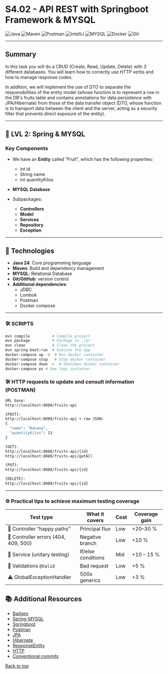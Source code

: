 # S4.02 - API REST with Springboot Framework & MYSQL

![Java](https://img.shields.io/badge/Java-ED8B00?style=for-the-badge&logo=openjdk&logoColor=white)
![Maven](https://img.shields.io/badge/apache_maven-C71A36?style=for-the-badge&logo=apachemaven&logoColor=white)
![Postman](https://img.shields.io/badge/Postman-FF6C37?style=for-the-badge&logo=Postman&logoColor=white)
![IntelliJ](https://img.shields.io/badge/IntelliJ_IDEA-000000.svg?style=for-the-badge&logo=intellij-idea&logoColor=white)
![MYSQL](https://img.shields.io/badge/MySQL-005C84?style=for-the-badge&logo=mysql&logoColor=white)
![Docker](https://img.shields.io/badge/Docker%20Compose-2496ED?style=for-the-badge&logo=docker&logoColor=white)
![Git](https://img.shields.io/badge/GIT-E44C30?style=for-the-badge&logo=git&logoColor=white)

-----

## Summary
In this task you will do a CRUD (Create, Read, Update, Delete)
with 3 different databases.
You will learn how to correctly use HTTP verbs and how
to manage response codes.

In addition, we will implement the use of DTO to separate 
the responsibilities of the entity model (whose function is 
to represent a row in the DB's fruits table and contains 
annotations for data persistence with JPA/Hibernate) from 
those of the data transfer object (DTO, whose function is 
to transport data between the client and the server, acting 
as a security filter that prevents direct exposure of the entity).

-----

## 📄 LVL 2: Spring & MYSQL
### Key Components

* We have an **Entity** called "Fruit", which has the following
  properties:
    * int id
    * String name
    * int quantityKilos

* **MYSQL Database**
* Subpackages:
    * **Controllers**
    * **Model**
    * **Services**
    * **Repository**
    * **Exception**

-----

## 🔧 Technologies
- **Java 24**: Core programming language
- **Maven**: Build and dependency management
- **MYSQL**: Relational Database
- **Git/GitHub**: version control
- **Additional dependencies**:
    - JDBC
    - Lombok
    - Postman
    - Docker compose

-----

### 🛠️ SCRIPTS
```bash
mvn compile          # Compile project
mvn package          # Package in .jar
mvn clean            # Clean the project
mvn spring-boot:run  # Execute the app
docker-compose up -d  # Run docker container
docker-compose stop   # Stop docker container
docker-compose down -v  # Shutdown docker container
docker-compose ps # See logs container
```

### 🛠️ HTTP requests to update and consult information (POSTMAN)
```bash
URL base:
http://localhost:8080/fruits-api

(POST):
http://localhost:8080/fruits-api + raw JSON:
{
  "name": "Banana",
  "quantityKilos": 13
}

(GET):
http://localhost:8080/fruits-api/{id}
http://localhost:8080/fruits-api/getAll

(PUT):
http://localhost:8080/fruits-api/{id}

(DELETE):
http://localhost:8080/fruits-api/{id}

```
-----

### ⚙️ Practical tips to achieve maximum testing coverage

| Test type                            | What it covers     | Cost | Coverage gain  |
|--------------------------------------|--------------------|------|----------------|
| 🧪 Controller “happy paths”          | Principal flux     | Low  | +20–30 %       |
| 🚫 Controller errors (404, 409, 500) | Negative branch    | Low  | +10 %          |
| 🧱 Service (unitary testing)         | If/else conditions | Mid  | +10 – 15 %     |
| 🧰 Validations `@Valid`              | Bad request        | Low  | +5 %           |
| ⚠️ GlobalExceptionHandler            | 500s generics      | Low  | +3 %           |


## 📚 Additional Resources
- [Badges](https://github.com/alexandresanlim/Badges4-README.md-Profile?tab=readme-ov-file#-frameworks--library-)
- [Spring-MYSQL](https://spring.io/guides/gs/accessing-data-mysql)
- [Springboot](https://dev.to/abhi9720/a-beginners-guide-to-crud-operations-of-rest-api-in-spring-boot-mysql-5hcl)
- [Postman](https://learning.postman.com/docs/getting-started/first-steps/sending-the-first-request/)
- [JPA](https://www.arquitecturajava.com/spring-boot-jpa-y-su-configuracion/)
- [Hibernate](https://www.baeldung.com/spring-boot-hibernate)
- [ResponseEntity](https://www.arquitecturajava.com/responseentity-spring-y-rest/)
- [HTTP](https://www.restapitutorial.com/httpstatuscodes)
- [Conventional commits](https://www.conventionalcommits.org/en/v1.0.0/)

[Back to top](#top)